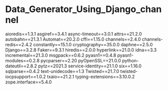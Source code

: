 # Data_Generator_Using_Django_channel


aioredis==1.3.1
asgiref==3.4.1
async-timeout==3.0.1
attrs==21.2.0
autobahn==21.3.1
Automat==20.2.0
cffi==1.15.0
channels==2.4.0
channels-redis==2.4.2
constantly==15.1.0
cryptography==35.0.0
daphne==2.5.0
Django==3.2.8
Faker==9.3.1
hiredis==2.0.0
hyperlink==21.0.0
idna==3.3
incremental==21.3.0
msgpack==0.6.2
pyasn1==0.4.8
pyasn1-modules==0.2.8
pycparser==2.20
pyOpenSSL==21.0.0
python-dateutil==2.8.2
pytz==2021.3
service-identity==21.1.0
six==1.16.0
sqlparse==0.4.2
text-unidecode==1.3
Twisted==21.7.0
twisted-iocpsupport==1.0.2
txaio==21.2.1
typing-extensions==3.10.0.2
zope.interface==5.4.0

